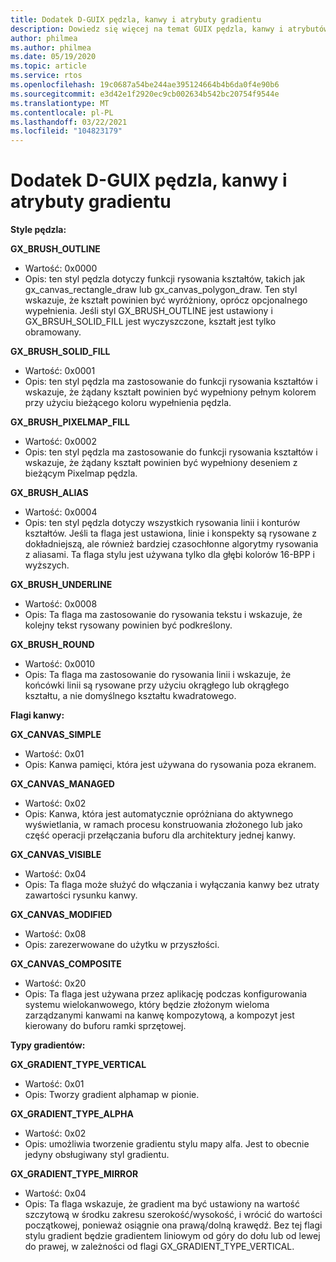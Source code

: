 ```yaml
---
title: Dodatek D-GUIX pędzla, kanwy i atrybuty gradientu
description: Dowiedz się więcej na temat GUIX pędzla, kanwy i atrybutów gradientu.
author: philmea
ms.author: philmea
ms.date: 05/19/2020
ms.topic: article
ms.service: rtos
ms.openlocfilehash: 19c0687a54be244ae395124664b4b6da0f4e90b6
ms.sourcegitcommit: e3d42e1f2920ec9cb002634b542bc20754f9544e
ms.translationtype: MT
ms.contentlocale: pl-PL
ms.lasthandoff: 03/22/2021
ms.locfileid: "104823179"
---
```

# <a name="appendix-d---guix-brush-canvas-and-gradient-attributes"></a>Dodatek D-GUIX pędzla, kanwy i atrybuty gradientu

__**Style pędzla:**__

**GX_BRUSH_OUTLINE**
- Wartość: 0x0000
- Opis: ten styl pędzla dotyczy funkcji rysowania kształtów, takich jak gx_canvas_rectangle_draw lub gx_canvas_polygon_draw. Ten styl wskazuje, że kształt powinien być wyróżniony, oprócz opcjonalnego wypełnienia. Jeśli styl GX_BRUSH_OUTLINE jest ustawiony i GX_BRSUH_SOLID_FILL jest wyczyszczone, kształt jest tylko obramowany.

**GX_BRUSH_SOLID_FILL**
- Wartość: 0x0001
- Opis: ten styl pędzla ma zastosowanie do funkcji rysowania kształtów i wskazuje, że żądany kształt powinien być wypełniony pełnym kolorem przy użyciu bieżącego koloru wypełnienia pędzla.

**GX_BRUSH_PIXELMAP_FILL**
- Wartość: 0x0002
- Opis: ten styl pędzla ma zastosowanie do funkcji rysowania kształtów i wskazuje, że żądany kształt powinien być wypełniony deseniem z bieżącym Pixelmap pędzla.

**GX_BRUSH_ALIAS**
- Wartość: 0x0004
- Opis: ten styl pędzla dotyczy wszystkich rysowania linii i konturów kształtów. Jeśli ta flaga jest ustawiona, linie i konspekty są rysowane z dokładniejszą, ale również bardziej czasochłonne algorytmy rysowania z aliasami. Ta flaga stylu jest używana tylko dla głębi kolorów 16-BPP i wyższych.

**GX_BRUSH_UNDERLINE**
- Wartość: 0x0008
- Opis: Ta flaga ma zastosowanie do rysowania tekstu i wskazuje, że kolejny tekst rysowany powinien być podkreślony.

**GX_BRUSH_ROUND**
- Wartość: 0x0010
- Opis: Ta flaga ma zastosowanie do rysowania linii i wskazuje, że końcówki linii są rysowane przy użyciu okrągłego lub okrągłego kształtu, a nie domyślnego kształtu kwadratowego.

__**Flagi kanwy:**__

**GX_CANVAS_SIMPLE**
- Wartość: 0x01
- Opis: Kanwa pamięci, która jest używana do rysowania poza ekranem.

**GX_CANVAS_MANAGED**
- Wartość: 0x02
- Opis: Kanwa, która jest automatycznie opróżniana do aktywnego wyświetlania, w ramach procesu konstruowania złożonego lub jako część operacji przełączania buforu dla architektury jednej kanwy.

**GX_CANVAS_VISIBLE**
- Wartość: 0x04
- Opis: Ta flaga może służyć do włączania i wyłączania kanwy bez utraty zawartości rysunku kanwy.

**GX_CANVAS_MODIFIED**
- Wartość: 0x08
- Opis: zarezerwowane do użytku w przyszłości.

**GX_CANVAS_COMPOSITE**
- Wartość: 0x20
- Opis: Ta flaga jest używana przez aplikację podczas konfigurowania systemu wielokanwowego, który będzie złożonym wieloma zarządzanymi kanwami na kanwę kompozytową, a kompozyt jest kierowany do buforu ramki sprzętowej.

__**Typy gradientów:**__

**GX_GRADIENT_TYPE_VERTICAL**
- Wartość: 0x01
- Opis: Tworzy gradient alphamap w pionie.

**GX_GRADIENT_TYPE_ALPHA**
- Wartość: 0x02
- Opis: umożliwia tworzenie gradientu stylu mapy alfa. Jest to obecnie jedyny obsługiwany styl gradientu.

**GX_GRADIENT_TYPE_MIRROR**
- Wartość: 0x04
- Opis: Ta flaga wskazuje, że gradient ma być ustawiony na wartość szczytową w środku zakresu szerokość/wysokość, i wrócić do wartości początkowej, ponieważ osiągnie ona prawą/dolną krawędź. Bez tej flagi stylu gradient będzie gradientem liniowym od góry do dołu lub od lewej do prawej, w zależności od flagi GX_GRADIENT_TYPE_VERTICAL.